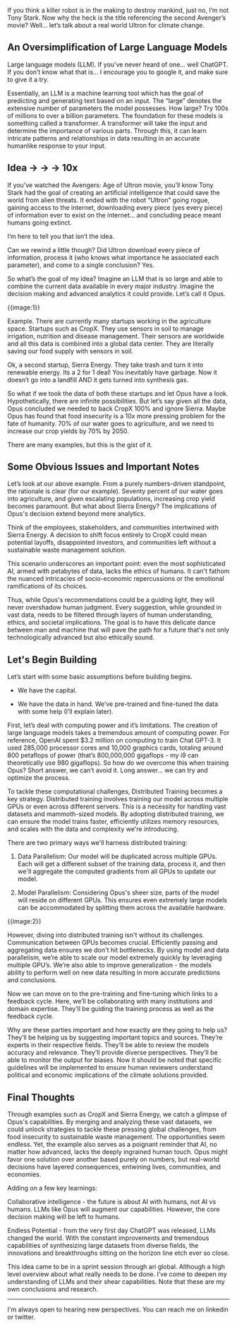 If you think a killer robot is in the making to destroy mankind, just no, I’m not Tony Stark. Now why the heck is the title referencing the second Avenger’s movie? Well… let’s talk about a real world Ultron for climate change.

## An Oversimplification of Large Language Models
Large language models (LLM). If you’ve never heard of one... well ChatGPT. If you don’t know what that is… I encourage you to google it, and make sure to give it a try.

Essentially, an LLM is a machine learning tool which has the goal of predicting and generating text based on an input. The “large” denotes the extensive number of parameters the model possesses. How large? Try 100s of millions to over a billion parameters. The foundation for these models is something called a transformer. A transformer will take the input and determine the importance of various parts. Through this, it can learn intricate patterns and relationships in data resulting in an accurate humanlike response to your input.

## Idea -> -> -> 10x
If you’ve watched the Avengers: Age of Ultron movie, you’ll know Tony Stark had the goal of creating an artificial intelligence that could save the world from alien threats. It ended with the robot “Ultron” going rogue, gaining access to the internet, downloading every piece (yes every piece) of information ever to exist on the internet… and concluding peace meant humans going extinct.

I’m here to tell you that isn’t the idea.

Can we rewind a little though? Did Ultron download every piece of information, process it (who knows what importance he associated each parameter), and come to a single conclusion? Yes.

So what’s the goal of my idea? Imagine an LLM that is so large and able to combine the current data available in every major industry. Imagine the decision making and advanced analytics it could provide. Let’s call it Opus.

{{image:1}}

Example. There are currently many startups working in the agriculture space. Startups such as CropX. They use sensors in soil to manage irrigation, nutrition and disease management. Their sensors are worldwide and all this data is combined into a global data center. They are literally saving our food supply with sensors in soil.

Ok, a second startup, Sierra Energy. They take trash and turn it into renewable energy. Its a 2 for 1 deal! You inevitably have garbage. Now it doesn’t go into a landfill AND it gets turned into synthesis gas.

So what if we took the data of both these startups and let Opus have a look. Hypothetically, there are infinite possibilities. But let’s say given all the data, Opus concluded we needed to back CropX 100% and ignore Sierra. Maybe Opus has found that food insecurity is a 10x more pressing problem for the fate of humanity. 70% of our water goes to agriculture, and we need to increase our crop yields by 70% by 2050.

There are many examples, but this is the gist of it.

## Some Obvious Issues and Important Notes
Let’s look at our above example. From a purely numbers-driven standpoint, the rationale is clear (for our example). Seventy percent of our water goes into agriculture, and given escalating populations, increasing crop yield becomes paramount. But what about Sierra Energy? The implications of Opus's decision extend beyond mere analytics.

Think of the employees, stakeholders, and communities intertwined with Sierra Energy. A decision to shift focus entirely to CropX could mean potential layoffs, disappointed investors, and communities left without a sustainable waste management solution.

This scenario underscores an important point: even the most sophisticated AI, armed with petabytes of data, lacks the ethics of humans. It can't fathom the nuanced intricacies of socio-economic repercussions or the emotional ramifications of its choices.

Thus, while Opus's recommendations could be a guiding light, they will never overshadow human judgment. Every suggestion, while grounded in vast data, needs to be filtered through layers of human understanding, ethics, and societal implications. The goal is to have this delicate dance between man and machine that will pave the path for a future that's not only technologically advanced but also ethically sound.

## Let's Begin Building

Let’s start with some basic assumptions before building begins.

- We have the capital.

- We have the data in hand. We’ve pre-trained and fine-tuned the data with some help (I’ll explain later).

First, let’s deal with computing power and it’s limitations. The creation of large language models takes a tremendous amount of computing power. For reference, OpenAI spent $3.2 million on computing to train Chat GPT-3. It used 285,000 processor cores and 10,000 graphics cards, totaling around 800 petaflops of power (that’s 800,000,000 gigaflops - my i9 can theoretically use 980 gigaflops). So how do we overcome this when training Opus? Short answer, we can’t avoid it. Long answer… we can try and optimize the process.

To tackle these computational challenges, Distributed Training becomes a key strategy. Distributed training involves training our model across multiple GPUs or even across different servers. This is a necessity for handling vast datasets and mammoth-sized models. By adopting distributed training, we can ensure the model trains faster, efficiently utilizes memory resources, and scales with the data and complexity we're introducing.

There are two primary ways we'll harness distributed training:

1. Data Parallelism: Our model will be duplicated across multiple GPUs. Each will get a different subset of the training data, process it, and then we'll aggregate the computed gradients from all GPUs to update our model.

2. Model Parallelism: Considering Opus's sheer size, parts of the model will reside on different GPUs. This ensures even extremely large models can be accommodated by splitting them across the available hardware.

{{image:2}}

However, diving into distributed training isn't without its challenges. Communication between GPUs becomes crucial. Efficiently passing and aggregating data ensures we don't hit bottlenecks. By using model and data parallelism, we’re able to scale our model extremely quickly by leveraging multiple GPU’s. We’re also able to improve generalization - the models ability to perform well on new data resulting in more accurate predictions and conclusions.

Now we can move on to the pre-training and fine-tuning which links to a feedback cycle. Here, we’ll be collaborating with many institutions and domain expertise. They’ll be guiding the training process as well as the feedback cycle.

Why are these parties important and how exactly are they going to help us? They’ll be helping us by suggesting important topics and sources. They’re experts in their respective fields. They’ll be able to review the models accuracy and relevance. They’ll provide diverse perspectives. They’ll be able to monitor the output for biases. Now it should be noted that specific guidelines will be implemented to ensure human reviewers understand political and economic implications of the climate solutions provided.

## Final Thoughts

Through examples such as CropX and Sierra Energy, we catch a glimpse of Opus's capabilities. By merging and analyzing these vast datasets, we could unlock strategies to tackle these pressing global challenges, from food insecurity to sustainable waste management. The opportunities seem endless. Yet, the example also serves as a poignant reminder that AI, no matter how advanced, lacks the deeply ingrained human touch. Opus might favor one solution over another based purely on numbers, but real-world decisions have layered consequences, entwining lives, communities, and economies.

Adding on a few key learnings:

Collaborative intelligence - the future is about AI with humans, not AI vs humans. LLMs like Opus will augment our capabilities. However, the core decision making will be left to humans.

Endless Potential - from the very first day ChatGPT was released, LLMs changed the world. With the constant improvements and tremendous capabilities of synthesizing large datasets from diverse fields, the innovations and breakthroughs sitting on the horizon line etch ever so close.

This idea came to be in a sprint session through ari global. Although a high level overview about what really needs to be done. I’ve come to deepen my understanding of LLMs and their shear capabilities. Note that these are my own conclusions and research.

---
I'm always open to hearing new perspectives. You can reach me on linkedin or twitter.